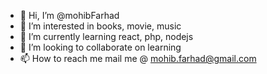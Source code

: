 - 👋 Hi, I’m @mohibFarhad
- 👀 I’m interested in books, movie, music 
- 🌱 I’m currently learning react, php, nodejs
- 💞️ I’m looking to collaborate on learning
- 📫 How to reach me mail me @ mohib.farhad@gmail.com

<!---
mohibFarhad/mohibFarhad is a ✨ special ✨ repository because its `README.md` (this file) appears on your GitHub profile.
You can click the Preview link to take a look at your changes.
--->
